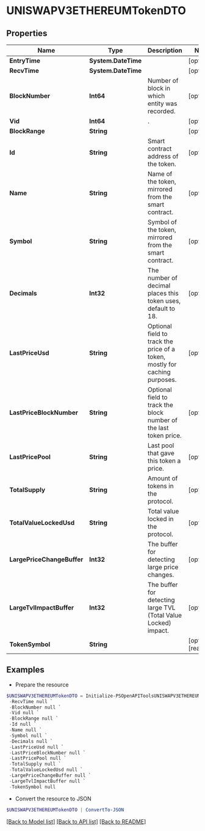 # UNISWAPV3ETHEREUMTokenDTO
## Properties

Name | Type | Description | Notes
------------ | ------------- | ------------- | -------------
**EntryTime** | **System.DateTime** |  | [optional] 
**RecvTime** | **System.DateTime** |  | [optional] 
**BlockNumber** | **Int64** | Number of block in which entity was recorded. | [optional] 
**Vid** | **Int64** | . | [optional] 
**BlockRange** | **String** |  | [optional] 
**Id** | **String** | Smart contract address of the token. | [optional] 
**Name** | **String** | Name of the token, mirrored from the smart contract. | [optional] 
**Symbol** | **String** | Symbol of the token, mirrored from the smart contract. | [optional] 
**Decimals** | **Int32** | The number of decimal places this token uses, default to 18. | [optional] 
**LastPriceUsd** | **String** | Optional field to track the price of a token, mostly for caching purposes. | [optional] 
**LastPriceBlockNumber** | **String** | Optional field to track the block number of the last token price. | [optional] 
**LastPricePool** | **String** | Last pool that gave this token a price. | [optional] 
**TotalSupply** | **String** | Amount of tokens in the protocol. | [optional] 
**TotalValueLockedUsd** | **String** | Total value locked in the protocol. | [optional] 
**LargePriceChangeBuffer** | **Int32** | The buffer for detecting large price changes. | [optional] 
**LargeTvlImpactBuffer** | **Int32** | The buffer for detecting large TVL (Total Value Locked) impact. | [optional] 
**TokenSymbol** | **String** |  | [optional] [readonly] 

## Examples

- Prepare the resource
```powershell
$UNISWAPV3ETHEREUMTokenDTO = Initialize-PSOpenAPIToolsUNISWAPV3ETHEREUMTokenDTO  -EntryTime null `
 -RecvTime null `
 -BlockNumber null `
 -Vid null `
 -BlockRange null `
 -Id null `
 -Name null `
 -Symbol null `
 -Decimals null `
 -LastPriceUsd null `
 -LastPriceBlockNumber null `
 -LastPricePool null `
 -TotalSupply null `
 -TotalValueLockedUsd null `
 -LargePriceChangeBuffer null `
 -LargeTvlImpactBuffer null `
 -TokenSymbol null
```

- Convert the resource to JSON
```powershell
$UNISWAPV3ETHEREUMTokenDTO | ConvertTo-JSON
```

[[Back to Model list]](../README.md#documentation-for-models) [[Back to API list]](../README.md#documentation-for-api-endpoints) [[Back to README]](../README.md)


